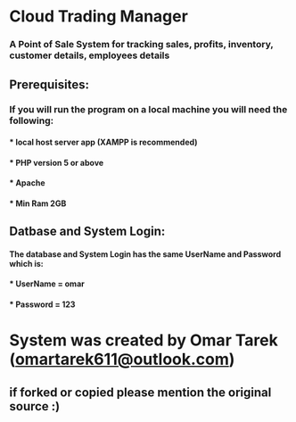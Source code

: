 # Cloud Trading Manager

### A Point of Sale System for tracking sales, profits, inventory, customer details, employees details

## Prerequisites:

### If you will run the program on a local machine you will need the following:

#### * local host server app (XAMPP is recommended)
#### * PHP version 5 or above
#### * Apache
#### * Min Ram 2GB

## Datbase and System Login:

#### The database and System Login has the same UserName and Password which is:
#### * UserName = omar
#### * Password = 123

# System was created by Omar Tarek (omartarek611@outlook.com)
## if forked or copied please mention the original source :)